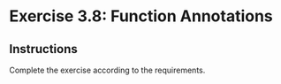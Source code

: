 # Exercise 3.8: Function Annotations

## Instructions

Complete the exercise according to the requirements.

